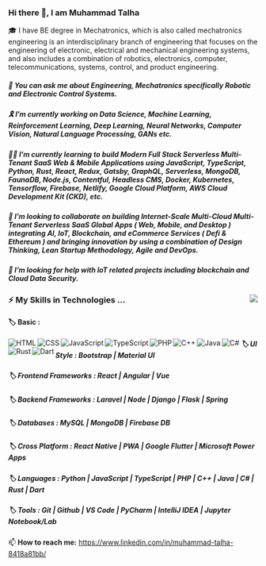 ### Hi there 👋, I am Muhammad Talha
🎓 I have BE degree in Mechatronics, which is also called mechatronics engineering is an interdisciplinary branch of engineering that focuses on the engineering of electronic, electrical and mechanical engineering systems, and also includes a combination of robotics, electronics, computer, telecommunications, systems, control, and product engineering.

##### 💬 You can ask me about Engineering, Mechatronics specifically Robotic and Electronic Control Systems.

##### 🎗️ I’m currently working on Data Science, Machine Learning, Reinforcement Learning, Deep Learning, Neural Networks, Computer Vision, Natural Language Processing, GANs etc. 

##### 👨‍💻 I’m currently learning to build Modern Full Stack Serverless Multi-Tenant SaaS Web & Mobile Applications using JavaScript, TypeScript, Python, Rust, React, Redux, Gatsby, GraphQL, Serverless, MongoDB, FaunaDB, Node.js, Contentful, Headless CMS, Docker, Kubernetes, Tensorflow, Firebase, Netlify, Google Cloud Platform, AWS Cloud Development Kit (CKD), etc. 

##### 🤝 I’m looking to collaborate on building Internet-Scale Multi-Cloud Multi-Tenant Serverless SaaS Global Apps ( Web, Mobile, and Desktop ) integrating AI, IoT, Blockchain, and eCommerce Services ( Defi & Ethereum ) and bringing innovation by using a combination of Design Thinking, Lean Startup Methodology, Agile and DevOps.  

##### 🤔 I’m looking for help with IoT related projects including blockchain and Cloud Data Security. 

<img align="right" src="https://github-readme-stats.vercel.app/api/top-langs/?username=hmtalha786&layout=compact" />

### ⚡ My Skills in Technologies ... 

#### 🏷️ Basic : 
<img align="left" alt="HTML" src="https://img.shields.io/badge/-HTML5-E34F26?logo=html5&logoColor=white&style=flat" />

<img align="left" alt="CSS" src="https://img.shields.io/badge/-CSS3-1572B6?logo=css3&logoColor=white&style=flat" />

<img align="left" alt="JavaScript" src="https://img.shields.io/badge/-JavaScript-F7DF1E?logo=JavaScript&logoColor=white&style=flat" />

<img align="left" alt="TypeScript" src="https://img.shields.io/badge/-TypeScript-3178C6?logo=TypeScript&logoColor=white&style=flat" />

<img align="left" alt="PHP" src="https://img.shields.io/badge/-PHP-777BB4?logo=PHP&logoColor=white&style=flat" />

<img align="left" alt="C++" src="https://img.shields.io/badge/-C++-00599C?logo=C++&logoColor=white&style=flat" />

<img align="left" alt="Java" src="https://img.shields.io/badge/-Java-007396?logo=Java&logoColor=white&style=flat" />

<img align="left" alt="C#" src="https://img.shields.io/badge/-C Sharp-239120?logo=C-Sharp&logoColor=white&style=flat" />

<img align="left" alt="Rust" src="https://img.shields.io/badge/-Rustt-000000?logo=Rust&logoColor=white&style=flat" />

<img align="left" alt="Dart" src="https://img.shields.io/badge/-Dart-0175C2?logo=Dart&logoColor=white&style=flat" />

##### 🏷️ UI Style :  Bootstrap | Material UI 

##### 🏷️ Frontend Frameworks :  React | Angular | Vue 

##### 🏷️ Backend Frameworks :  Laravel | Node | Django | Flask | Spring 

##### 🏷️ Databases :  MySQL | MongoDB | Firebase DB

##### 🏷️ Cross Platform :  React Native | PWA | Google Flutter | Microsoft Power Apps 

##### 🏷️ Languages :  Python | JavaScript | TypeScript | PHP | C++ | Java | C# | Rust | Dart

##### 🏷️ Tools :  Git | Github | VS Code | PyCharm | IntelliJ IDEA | Jupyter Notebook/Lab 

📫 **How to reach me:** https://www.linkedin.com/in/muhammad-talha-8418a81bb/

